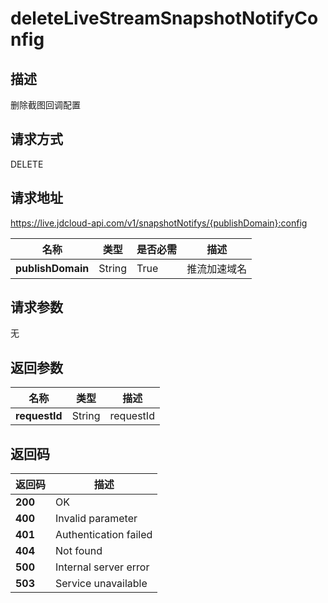 # deleteLiveStreamSnapshotNotifyConfig


## 描述
删除截图回调配置

## 请求方式
DELETE

## 请求地址
https://live.jdcloud-api.com/v1/snapshotNotifys/{publishDomain}:config

|名称|类型|是否必需|描述|
|---|---|---|---|
|**publishDomain**|String|True|推流加速域名|

## 请求参数
无


## 返回参数
|名称|类型|描述|
|---|---|---|
|**requestId**|String|requestId|


## 返回码
|返回码|描述|
|---|---|
|**200**|OK|
|**400**|Invalid parameter|
|**401**|Authentication failed|
|**404**|Not found|
|**500**|Internal server error|
|**503**|Service unavailable|
